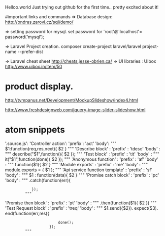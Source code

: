  Helloo.world
Just trying out github for the first time.. pretty excited about it!

#important links and commands
=> Database design:
   http://ondras.zarovi.cz/sql/demo/
   
=> setting password for mysql.
	set password for 'root'@'localhost'= password('mysql');

=> Laravel Project creation.
   composer create-project laravel/laravel project-name --prefer-dist
 
=> Laravel cheat sheet
	http://cheats.jesse-obrien.ca/
=> UI libraries : UIbox http://www.uibox.in/item/50


# product display.
http://tympanus.net/Development/MockupSlideshow/index4.html

http://www.freshdesignweb.com/jquery-image-slider-slideshow.html

# atom snippets


'.source.js':
  'Controller action':
    'prefix': 'act'
    'body': """
            $1:function(req,res,next){
               $2
            }
            """
  'Describe block' :
    'prefix' : 'tdesc'
    'body' : """
             describe("$1",function(){
                  $2
               });
             """
  'Test block' :
    'prefix' : 'tit'
    'body' : """
             it("$1",function(done){
                $2
             });
             """
  'Anonymous function' :
    'prefix' : 'af'
    'body' : """
            function($1){
              $2
            }
             """
  'Module exports' :
    'prefix' : 'me'
    'body' : """
            module.exports = {
              $1
            };
             """
  'Api service function template' :
    'prefix' : 'sf'
    'body' : """
              $1 : function(data){
                $2
              }
             """
  'Promise catch block' :
    'prefix' : 'pc'
    'body' : """
                .catch(function(err){

                });
             """
  'Promise then block' :
    'prefix' : 'pt'
    'body' : """
                .then(function($1){
                    $2
                })
             """
  'Test Request block' :
    'prefix' : 'treq'
    'body' : """
              	  $1.send({$2}).
            			expect($3).
            			end(function(err,res){

            				done();
            			});
             """

